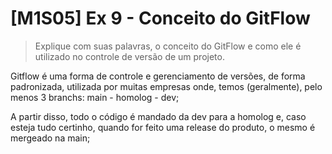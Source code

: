 # [M1S05] Ex 9 - Conceito do GitFlow

> Explique com suas palavras, o conceito do GitFlow e como ele é utilizado no controle de versão de um projeto.

Gitflow é uma forma de controle e gerenciamento de versões, de forma padronizada, utilizada por muitas empresas onde, temos (geralmente), pelo menos 3 branchs: main - homolog - dev;

A partir disso, todo o código é mandado da dev para a homolog e, caso esteja tudo certinho, quando for feito uma release do produto, o mesmo é mergeado na main;
